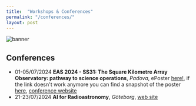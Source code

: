 ```yaml
---
title:  "Workshops & Conferences"
permalink: "/conferences/"
layout: post
---
```


![banner](https://adnothing.github.io/images/AI-for-RA-Group-photo.jpg#center)

## Conferences

* 01-05/07/2024 **EAS 2024 - SS31: The Square Kilometre Array Observatory: pathway to science operations**, _Padova_, ePoster [here!](https://k-poster.kuoni-congress.info/eas-2024/poster/5149ebf4-c89d-4214-83cc-98bc811f96d7), if the link doesn't work anymore you can find a snapshot of the poster [here](https://adnothing.github.io/images/Snapshot_EAS_2024.png), [conference website](https://eas.unige.ch/EAS_meeting/session.jsp?id=SS31)
* 21-23/07/2024 **AI for Radioastronomy**, _Göteborg_, [web site](https://www.chalmers.se/en/current/calendar/ai-for-radioastronomy/)
